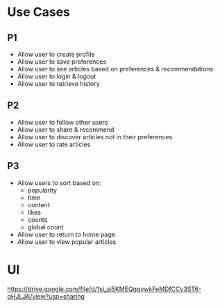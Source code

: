 # Use Cases

## P1

- Allow user to create profile
- Allow user to save preferences
- Allow user to see articles based on preferences & recommendations
- Allow user to login & logout
- Allow user to retrieve history

## P2

- Allow user to follow other users
- Allow user to share & recommend
- Allow user to discover articles not in their preferences
- Allow user to rate articles

## P3
- Allow users to sort based on: 
  - popularity
  - time
  - content
  - likes
  - counts
  - global count
- Allow user to return to home page
- Allow user to view popular articles

# UI

https://drive.google.com/file/d/1si_si5KMEQgqywkFeMDfCCy3ST6-qHJLJA/view?usp=sharing
